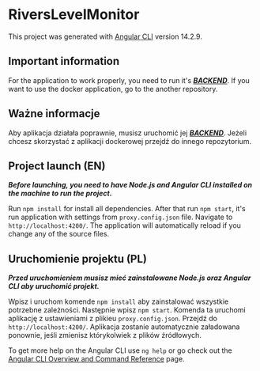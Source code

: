 # RiversLevelMonitor

This project was generated with [Angular CLI](https://github.com/angular/angular-cli) version 14.2.9.

## Important information
For the application to work properly, you need to run it's ***[BACKEND](https://github.com/MarcinGS/RiversBackend)***. If you want to use the docker application, go to the another repository.

## Ważne informacje
Aby aplikacja działała poprawnie, musisz uruchomić jej ***[BACKEND](https://github.com/MarcinGS/RiversBackend)***. Jeżeli chcesz skorzystać z aplikacji dockerowej przejdź do innego repozytorium.

## Project launch (EN)
***Before launching, you need to have Node.js and Angular CLI installed on the machine to run the project.***

Run `npm install` for install all dependencies. After that run `npm start`, it's run application with settings from `proxy.config.json` file. Navigate to `http://localhost:4200/`. The application will automatically reload if you change any of the source files.

## Uruchomienie projektu (PL)
***Przed uruchomieniem musisz mieć zainstalowane Node.js oraz Angular CLI aby uruchomić projekt.***

Wpisz i uruchom komende `npm install` aby zainstalować wszystkie potrzebne zależności. Następnie wpisz `npm start`. Komenda ta uruchomi aplikację z ustawieniami z plikieu `proxy.config.json`. Przejdź do `http://localhost:4200/`. Aplikacja zostanie automatycznie załadowana ponownie, jeśli zmienisz którykolwiek z plików źródłowych.



To get more help on the Angular CLI use `ng help` or go check out the [Angular CLI Overview and Command Reference](https://angular.io/cli) page.

